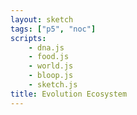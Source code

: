 ```yaml
---
layout: sketch
tags: ["p5", "noc"]
scripts: 
    - dna.js
    - food.js
    - world.js
    - bloop.js
    - sketch.js
title: Evolution Ecosystem
---
```

